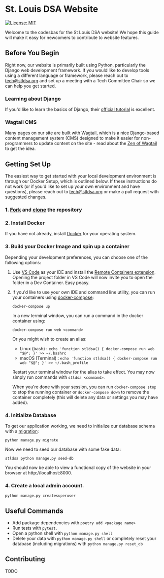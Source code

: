 # St. Louis DSA Website

[![License: MIT](https://img.shields.io/badge/License-MIT-yellow.svg)](https://opensource.org/licenses/MIT)

Welcome to the codesbas for the St Louis DSA website! We hope this guide will make it easy for newcomers to contribute to website features.

## Before You Begin

Right now, our website is primarily built using Python, particularly the Django web development framework. If you would like to develop tools using a different language or framework, please reach out to tech@stldsa.org and set up a meeting with a Tech Committee Chair so we can help you get started.

### Learning about Django

 If you'd like to learn the basics of Django, their [official tutorial](https://docs.djangoproject.com/en/3.2/intro/tutorial01/) is excellent.

### Wagtail CMS

Many pages on our site are built with Wagtail, which is a nice Django-based content management system (CMS) designed to make it easier for non-programmers to update content on the site - read about the [Zen of Wagtail](https://docs.wagtail.io/en/stable/getting_started/the_zen_of_wagtail.html) to get the idea.

## Getting Set Up

The easiest way to get started with your local development environment is through our Docker Setup, which is outlined below. If these instructions do not work (or if you'd like to set up your own environment and have questions), please reach out to tech@stldsa.org or make a pull request with suggested changes.

### 1. [Fork](https://docs.github.com/en/get-started/quickstart/fork-a-repo) and [clone](https://docs.github.com/en/github/creating-cloning-and-archiving-repositories/cloning-a-repository-from-github/cloning-a-repository) the repository

### 2. Install Docker

If you have not already, install [Docker](https://docs.docker.com/engine/install/) for your operating system.

### 3. Build your Docker Image and spin up a container

Depending your development preferences, you can choose one of the following options:

1. Use [VS Code](https://code.visualstudio.com/) as your IDE and install the [Remote Containers extension](https://marketplace.visualstudio.com/items?itemName=ms-vscode-remote.remote-containers). Opening the project folder in VS Code will now invite you to open the folder in a Dev Container. Easy peasy.

2. If you'd like to use your own IDE and command line utility, you can run your containers using [docker-compose](https://docs.docker.com/compose/install/):

      `docker-compose up`

   In a new terminal window, you can run a command in the docker container using: 
   
      `docker-compose run web <command>`
      
   Or you might wish to create an alias:

      - Linux (bash) : `echo 'function stldsa() { docker-compose run web "$@"; }' >> ~/.bashrc`
      - macOS (Terminal) : `echo 'function stldsa() { docker-compose run web "$@"; }' >> ~/.bash_profile`

   Restart your terminal window for the alias to take effect. You may now simply run commands with  `stldsa <command>`. 

   When you're done with your session, you can run `docker-compose stop` to stop the running container or `docker-compose down` to remove the container completely (this will delete any data or settings you may have added).

### 4. Initialize Database

To get our application working, we need to initialize our database schema with a [migration](https://docs.djangoproject.com/en/3.2/topics/migrations/):

    python manage.py migrate

Now we need to seed our database with some fake data:

    stldsa python manage.py seed-db
      
 You should now be able to view a functional copy of the website in your browser at http://localhost:8000.

### 4. Create a local admin account. 

    python manage.py createsuperuser


## Useful Commands
- Add package dependencies with `poetry add <package name>`
- Run tests with `pytest`.
- Open a python shell with `python manage.py shell`
- Delete your data with `python manage.py shell` or completely reset your database (including migrations) with `python manage.py reset_db`

## Contributing

TODO
